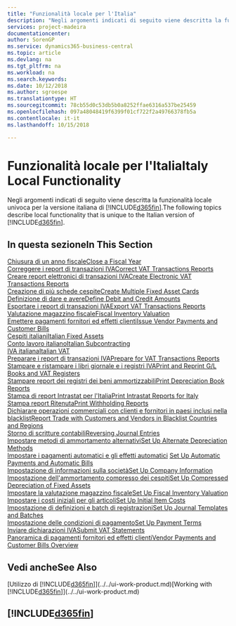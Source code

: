 ```yaml
---
title: "Funzionalità locale per l'Italia"
description: "Negli argomenti indicati di seguito viene descritta la funzionalità locale nella versione italiana di Business Central."
services: project-madeira
documentationcenter: 
author: SorenGP
ms.service: dynamics365-business-central
ms.topic: article
ms.devlang: na
ms.tgt_pltfrm: na
ms.workload: na
ms.search.keywords: 
ms.date: 10/12/2018
ms.author: sgroespe
ms.translationtype: HT
ms.sourcegitcommit: 78cb55d0c53db5b0a8252ffae6316a537be25459
ms.openlocfilehash: 097a48048419f6399f01cf722f2a49766378fb5a
ms.contentlocale: it-it
ms.lasthandoff: 10/15/2018

---
```

# <a name="italy-local-functionality"></a><span data-ttu-id="0990e-103">Funzionalità locale per l'Italia</span><span class="sxs-lookup"><span data-stu-id="0990e-103">Italy Local Functionality</span></span>
<span data-ttu-id="0990e-104">Negli argomenti indicati di seguito viene descritta la funzionalità locale univoca per la versione italiana di [!INCLUDE[d365fin](../../includes/d365fin_md.md)].</span><span class="sxs-lookup"><span data-stu-id="0990e-104">The following topics describe local functionality that is unique to the Italian version of [!INCLUDE[d365fin](../../includes/d365fin_md.md)].</span></span>  

## <a name="in-this-section"></a><span data-ttu-id="0990e-105">In questa sezione</span><span class="sxs-lookup"><span data-stu-id="0990e-105">In This Section</span></span>  
[<span data-ttu-id="0990e-106">Chiusura di un anno fiscale</span><span class="sxs-lookup"><span data-stu-id="0990e-106">Close a Fiscal Year</span></span>](how-to-close-a-fiscal-year.md)  
[<span data-ttu-id="0990e-107">Correggere i report di transazioni IVA</span><span class="sxs-lookup"><span data-stu-id="0990e-107">Correct VAT Transactions Reports</span></span>](how-to-correct-vat-transactions-reports.md)  
[<span data-ttu-id="0990e-108">Creare report elettronici di transazioni IVA</span><span class="sxs-lookup"><span data-stu-id="0990e-108">Create Electronic VAT Transactions Reports</span></span>](how-to-create-electronic-vat-transactions-reports.md)  
[<span data-ttu-id="0990e-109">Creazione di più schede cespite</span><span class="sxs-lookup"><span data-stu-id="0990e-109">Create Multiple Fixed Asset Cards</span></span>](how-to-create-multiple-fixed-asset-cards.md)  
[<span data-ttu-id="0990e-110">Definizione di dare e avere</span><span class="sxs-lookup"><span data-stu-id="0990e-110">Define Debit and Credit Amounts</span></span>](how-to-define-debit-and-credit-amounts.md)  
[<span data-ttu-id="0990e-111">Esportare i report di transazioni IVA</span><span class="sxs-lookup"><span data-stu-id="0990e-111">Export VAT Transactions Reports</span></span>](how-to-export-vat-transactions-reports.md)  
[<span data-ttu-id="0990e-112">Valutazione magazzino fiscale</span><span class="sxs-lookup"><span data-stu-id="0990e-112">Fiscal Inventory Valuation</span></span>](fiscal-inventory-valuation.md)  
[<span data-ttu-id="0990e-113">Emettere pagamenti fornitori ed effetti clienti</span><span class="sxs-lookup"><span data-stu-id="0990e-113">Issue Vendor Payments and Customer Bills</span></span>](how-to-issue-vendor-payments-and-customer-bills.md)  
[<span data-ttu-id="0990e-114">Cespiti italiani</span><span class="sxs-lookup"><span data-stu-id="0990e-114">Italian Fixed Assets</span></span>](italian-fixed-assets.md)  
[<span data-ttu-id="0990e-115">Conto lavoro italiano</span><span class="sxs-lookup"><span data-stu-id="0990e-115">Italian Subcontracting</span></span>](italian-subcontracting.md)  
[<span data-ttu-id="0990e-116">IVA italiana</span><span class="sxs-lookup"><span data-stu-id="0990e-116">Italian VAT</span></span>](italian-vat.md)  
[<span data-ttu-id="0990e-117">Preparare i report di transazioni IVA</span><span class="sxs-lookup"><span data-stu-id="0990e-117">Prepare for VAT Transactions Reports</span></span>](how-to-prepare-for-vat-transactions-reports.md)  
[<span data-ttu-id="0990e-118">Stampare e ristampare i libri giornale e i registri IVA</span><span class="sxs-lookup"><span data-stu-id="0990e-118">Print and Reprint G/L Books and VAT Registers</span></span>](how-to-print-and-reprint-g-l-books-and-vat-registers.md)  
[<span data-ttu-id="0990e-119">Stampare report dei registri dei beni ammortizzabili</span><span class="sxs-lookup"><span data-stu-id="0990e-119">Print Depreciation Book Reports</span></span>](how-to-print-depreciation-book-reports.md)  
[<span data-ttu-id="0990e-120">Stampa di report Intrastat per l'Italia</span><span class="sxs-lookup"><span data-stu-id="0990e-120">Print Intrastat Reports for Italy</span></span>](how-to-print-intrastat-reports-for-italy.md)  
[<span data-ttu-id="0990e-121">Stampa report Ritenuta</span><span class="sxs-lookup"><span data-stu-id="0990e-121">Print Withholding Reports</span></span>](how-to-print-withholding-tax-reports.md)  
[<span data-ttu-id="0990e-122">Dichiarare operazioni commerciali con clienti e fornitori in paesi inclusi nella blacklist</span><span class="sxs-lookup"><span data-stu-id="0990e-122">Report Trade with Customers and Vendors in Blacklist Countries and Regions</span></span>](how-to-report-trade-with-customers-and-vendors-in-blacklist-countries-regions.md)  
[<span data-ttu-id="0990e-123">Storno di scritture contabili</span><span class="sxs-lookup"><span data-stu-id="0990e-123">Reversing Journal Entries</span></span>](reversing-journal-entries.md)  
[<span data-ttu-id="0990e-124">Impostare metodi di ammortamento alternativi</span><span class="sxs-lookup"><span data-stu-id="0990e-124">Set Up Alternate Depreciation Methods</span></span>](how-to-set-up-alternate-depreciation-methods.md)  
<span data-ttu-id="0990e-125">[Impostare i pagamenti automatici e gli effetti automatici](how-to-set-up-automatic-payments-and-automatic-bills.md)  </span><span class="sxs-lookup"><span data-stu-id="0990e-125">[Set Up Automatic Payments and Automatic Bills](how-to-set-up-automatic-payments-and-automatic-bills.md)  </span></span>  
[<span data-ttu-id="0990e-126">Impostazione di informazioni sulla società</span><span class="sxs-lookup"><span data-stu-id="0990e-126">Set Up Company Information</span></span>](how-to-set-up-company-information.md)  
[<span data-ttu-id="0990e-127">Impostazione dell'ammortamento compresso dei cespiti</span><span class="sxs-lookup"><span data-stu-id="0990e-127">Set Up Compressed Depreciation of Fixed Assets</span></span>](how-to-set-up-compressed-depreciation-of-fixed-assets.md)  
[<span data-ttu-id="0990e-128">Impostare la valutazione magazzino fiscale</span><span class="sxs-lookup"><span data-stu-id="0990e-128">Set Up Fiscal Inventory Valuation</span></span>](how-to-set-up-fiscal-inventory-valuation.md)  
[<span data-ttu-id="0990e-129">Impostare i costi iniziali per gli articoli</span><span class="sxs-lookup"><span data-stu-id="0990e-129">Set Up Initial Item Costs</span></span>](how-to-set-up-initial-item-costs.md)  
[<span data-ttu-id="0990e-130">Impostazione di definizioni e batch di registrazioni</span><span class="sxs-lookup"><span data-stu-id="0990e-130">Set Up Journal Templates and Batches</span></span>](how-to-set-up-journal-templates-and-batches.md)  
[<span data-ttu-id="0990e-131">Impostazione delle condizioni di pagamento</span><span class="sxs-lookup"><span data-stu-id="0990e-131">Set Up Payment Terms</span></span>](how-to-set-up-payment-terms.md)  
[<span data-ttu-id="0990e-132">Inviare dichiarazioni IVA</span><span class="sxs-lookup"><span data-stu-id="0990e-132">Submit VAT Statements</span></span>](how-to-submit-vat-statements.md)  
[<span data-ttu-id="0990e-133">Panoramica di pagamenti fornitori ed effetti clienti</span><span class="sxs-lookup"><span data-stu-id="0990e-133">Vendor Payments and Customer Bills Overview</span></span>](vendor-payments-and-customer-bills-overview.md)  

## <a name="see-also"></a><span data-ttu-id="0990e-134">Vedi anche</span><span class="sxs-lookup"><span data-stu-id="0990e-134">See Also</span></span>
<span data-ttu-id="0990e-135">[Utilizzo di [!INCLUDE[d365fin](../../includes/d365fin_md.md)]](../../ui-work-product.md)</span><span class="sxs-lookup"><span data-stu-id="0990e-135">[Working with [!INCLUDE[d365fin](../../includes/d365fin_md.md)]](../../ui-work-product.md)</span></span>  

## [!INCLUDE[d365fin](../../includes/free_trial_md.md)]  

